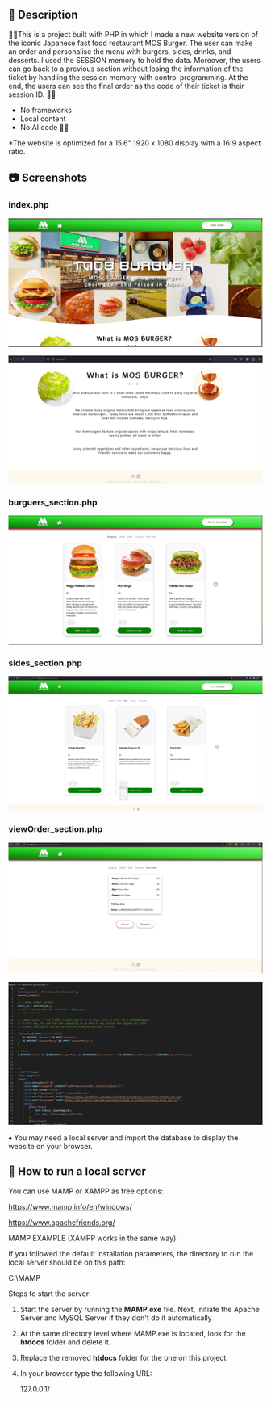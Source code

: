 ## 📄 Description

🍟🍔This is a project built with PHP in which I made a new website version of the iconic Japanese fast food restaurant MOS Burger.
The user can make an order and personalise the menu with burgers, sides, drinks, and desserts. I used the SESSION memory to hold the data.
Moreover, the users can go back to a previous section without losing the information of the ticket by handling the session memory with control programming.
At the end, the users can see the final order as the code of their ticket is their session ID. 🍟🍔

* No frameworks
* Local content
* No AI code 🚫🤖

*The website is optimized for a 15.6" 1920 x 1080 display with a 16:9 aspect ratio.


## 📷 Screenshots

### index.php
![Screenshot1](screenshots/Screenshot1.webp)

![Screenshot2](screenshots/Screenshot2.webp)

### burguers_section.php
![Screenshot3](screenshots/Screenshot3.webp)

### sides_section.php
![Screenshot4](screenshots/Screenshot4.webp)

### viewOrder_section.php
![Screenshot5](screenshots/Screenshot5.webp)

![Screenshot6](screenshots/Screenshot6.webp)



♦️ You may need a local server and import the database to display the website on your browser. 

## 📒 How to run a local server

You can use MAMP or XAMPP as free options:

https://www.mamp.info/en/windows/

https://www.apachefriends.org/

MAMP EXAMPLE (XAMPP works in the same way):

If you followed the default installation parameters, the directory to run the local server should be on this path: 

   C:\MAMP

Steps to start the server:

1. Start the server by running the <strong>MAMP.exe</strong> file. Next, initiate the Apache Server and MySQL Server if they don't do it automatically

2. At the same directory level where MAMP.exe is located, look for the <strong>htdocs</strong> folder and delete it.

3. Replace the removed <strong>htdocs</strong> folder for the one on this project.

4. In your browser type the following URL: 

   127.0.0.1/

  




